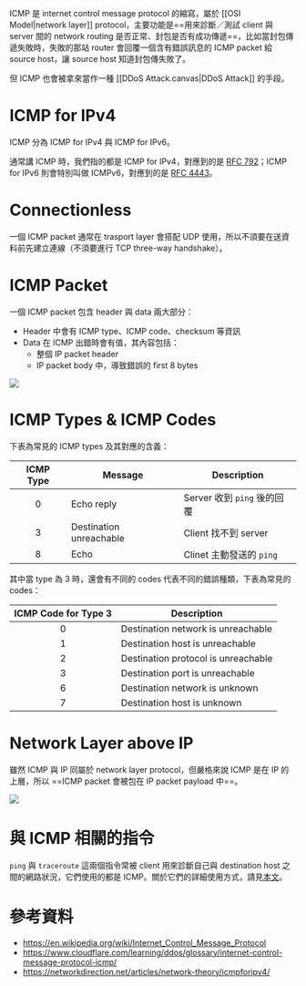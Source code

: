 ICMP 是 internet control message protocol 的縮寫，屬於 [[OSI Model|network layer]] protocol，主要功能是==用來診斷／測試 client 與 server 間的 network routing 是否正常、封包是否有成功傳遞==，比如當封包傳遞失敗時，失敗的那站 router 會回覆一個含有錯誤訊息的 ICMP packet 給 source host，讓 source host 知道封包傳失敗了。

但 ICMP 也會被拿來當作一種 [[DDoS Attack.canvas|DDoS Attack]] 的手段。

# ICMP for IPv4

ICMP 分為 ICMP for IPv4 與 ICMP for IPv6。

通常講 ICMP 時，我們指的都是 ICMP for IPv4，對應到的是 [RFC 792](https://datatracker.ietf.org/doc/html/rfc792)；ICMP for IPv6 則會特別叫做 ICMPv6，對應到的是 [RFC 4443](https://datatracker.ietf.org/doc/html/rfc4443)。

# Connectionless

一個 ICMP packet 通常在 trasport layer 會搭配 UDP 使用，所以不須要在送資料前先建立連線（不須要進行 TCP three-way handshake）。

# ICMP Packet

一個 ICMP packet 包含 header 與 data 兩大部分：

- Header 中會有 ICMP type、ICMP code、checksum 等資訊
- Data 在 ICMP 出錯時會有值，其內容包括：
    - 整個 IP packet header
    - IP packet body 中，導致錯誤的 first 8 bytes

![](<https://raw.githubusercontent.com/Jamison-Chen/KM-software/master/img/icmp-packet-structure.png>)

# ICMP Types & ICMP Codes

下表為常見的 ICMP types 及其對應的含義：

|ICMP Type|Message|Description|
|:-:|--|--|
|0|Echo reply|Server 收到 `ping` 後的回覆|
|3|Destination unreachable|Client 找不到 server|
|8|Echo|Clinet 主動發送的 `ping`|

其中當 type 為 3 時，還會有不同的 codes 代表不同的錯誤種類，下表為常見的 codes：

|ICMP Code for Type 3|Description|
|:-:|--|
|0|Destination network is unreachable|
|1|Destination host is unreachable|
|2|Destination protocol is unreachable|
|3|Destination port is unreachable|
|6|Destination network is unknown|
|7|Destination host is unknown|

# Network Layer above IP

雖然 ICMP 與 IP 同屬於 network layer protocol，但嚴格來說 ICMP 是在 IP 的上層，所以 ==ICMP packet 會被包在 IP packet payload 中==。

![](<https://raw.githubusercontent.com/Jamison-Chen/KM-software/master/img/icmp-ip-ethernet-packet-structure.png>)

# 與 ICMP 相關的指令

`ping` 與 `traceroute` 這兩個指令常被 client 用來診斷自己與 destination host 之間的網路狀況，它們使用的都是 ICMP。關於它們的詳細使用方式，請見[本文](</Operating System/Shell/與網路相關的指令.md>)。

# 參考資料

- <https://en.wikipedia.org/wiki/Internet_Control_Message_Protocol>
- <https://www.cloudflare.com/learning/ddos/glossary/internet-control-message-protocol-icmp/>
- <https://networkdirection.net/articles/network-theory/icmpforipv4/>
